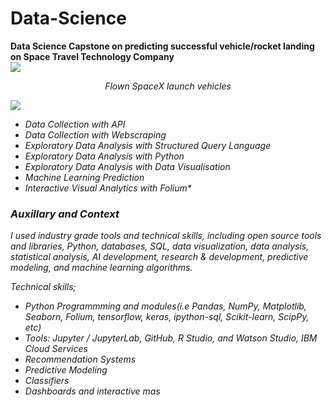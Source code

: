 # Data-Science <br>
**Data Science Capstone on predicting successful vehicle/rocket landing on Space Travel Technology Company** <br>
![](https://cf-courses-data.s3.us.cloud-object-storage.appdomain.cloud/IBM-DS0321EN-SkillsNetwork/labs/module\_1\_L2/images/Falcon9\_rocket_family.svg)

<p align="center">
 <em>
Flown SpaceX launch vehicles <em>
</p>
  
 ![](https://cf-courses-data.s3.us.cloud-object-storage.appdomain.cloud/IBMDeveloperSkillsNetwork-DS0701EN-SkillsNetwork/lab_v2/images/landing\_1.gif)
  <br>
  
 * Data Collection with API
 * Data Collection with Webscraping
 * Exploratory Data Analysis with Structured Query Language
 * Exploratory Data Analysis with Python
 * Exploratory Data Analysis with Data Visualisation
 * Machine Learning Prediction
 * Interactive Visual Analytics with Folium*

  ### Auxillary and Context
  I used industry grade tools and technical skills, including open source tools and libraries, Python, databases, SQL, data visualization, data analysis, statistical analysis, AI development, research & development, predictive modeling, and machine learning algorithms.
  
  Technical skills;
  - Python Programmming and modules(i.e Pandas, NumPy, Matplotlib, Seaborn, Folium, tensorflow, keras, ipython-sql, Scikit-learn, ScipPy, etc)
  - Tools: Jupyter / JupyterLab, GitHub, R Studio, and Watson Studio, IBM Cloud Services
  - Recommendation Systems
  - Predictive Modeling
  - Classifiers
  - Dashboards and interactive mas
